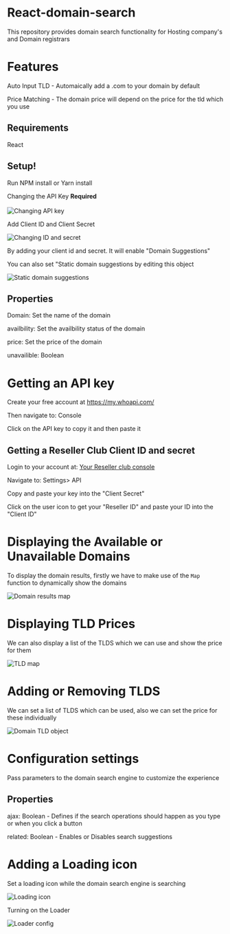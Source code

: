 # React-domain-search
This repository provides domain search functionality for Hosting company's and Domain registrars

# Features

Auto Input TLD - Automaically add a .com to your domain by default

Price Matching - The domain price will depend on the price for the tld which you use


## Requirements

React 

## Setup!

Run NPM install or Yarn install

Changing the API Key <strong>Required</strong><br><br>
<img alt="Changing API key" src="https://user-images.githubusercontent.com/63194009/139539883-b9b36231-7096-4ab6-91ef-6af5ec9f11b6.png" />

Add Client ID and Client Secret

<img alt="Changing ID and secret" src="https://user-images.githubusercontent.com/63194009/139539883-b9b36231-7096-4ab6-91ef-6af5ec9f11b6.png" />

By adding your client id and secret. It will enable "Domain Suggestions"

You can also set "Static domain suggestions by editing this object

<img alt="Static domain suggestions" src="https://user-images.githubusercontent.com/63194009/139540347-bb7beffc-dcf7-4974-bf1e-47df98076047.png" />

## Properties

Domain: Set the name of the domain

availbility: Set the availbility status of the domain

price: Set the price of the domain 

unavailible: Boolean


# Getting an API key


Create your free account at <a href="https://my.whoapi.com/">https://my.whoapi.com/</a>

Then navigate to: Console

Click on the API key to copy it and then paste it 

## Getting a Reseller Club Client ID and secret

Login to your account at: <a href="https://manage.uk.resellerclub.com/">Your Reseller club console</a>

Navigate to: Settings> API


Copy and paste your key into the "Client Secret"

Click on the user icon to get your "Reseller ID" and paste your ID into the "Client ID"



# Displaying the Available or Unavailable  Domains

To display the domain results, firstly we have to make use of the ``Map`` function to dynamically show the domains


<img alt="Domain results map" src="https://user-images.githubusercontent.com/63194009/139554283-3a914497-b081-449f-b0f0-944cd8cd6397.png" />


# Displaying TLD Prices

We can also display a list of the TLDS which we can use and show the price for them

<img alt="TLD map" src="https://user-images.githubusercontent.com/63194009/139554793-5b1055b3-57d7-4632-aee4-eaa25c3ba985.png" />


# Adding or Removing TLDS

We can set a list of TLDS which can be used, also we can set the price for these individually

<img alt="Domain TLD object" src="https://user-images.githubusercontent.com/63194009/139554950-cfc6a634-1059-41a3-b6d4-345af922314d.png" />


# Configuration settings

Pass parameters to the domain search engine to customize the experience

## Properties

ajax: Boolean - Defines if the search operations should happen as you type or when you click a button

related: Boolean - Enables or Disables search suggestions


# Adding a Loading icon 

Set a loading icon while the domain search engine is searching

<img alt="Loading icon" src="https://user-images.githubusercontent.com/63194009/139555568-b8a70f55-dd3b-4517-9407-2c2dc28dd0d7.png" />

Turning on the Loader

<img alt="Loader config" src="https://user-images.githubusercontent.com/63194009/139539883-b9b36231-7096-4ab6-91ef-6af5ec9f11b6.png" />

